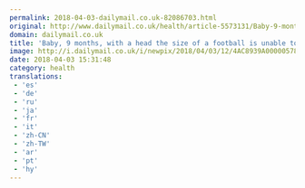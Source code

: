 ```yaml
---
permalink: 2018-04-03-dailymail.co.uk-82086703.html
original: http://www.dailymail.co.uk/health/article-5573131/Baby-9-months-head-size-football-unable-eat-sleep-move.html?ITO=1490&ns_mchannel=rss&ns_campaign=1490
domain: dailymail.co.uk
title: 'Baby, 9 months, with a head the size of a football is unable to eat'
image: http://i.dailymail.co.uk/i/newpix/2018/04/03/12/4AC8939A00000578-0-image-a-26_1522754300145.jpg
date: 2018-04-03 15:31:48
category: health
translations: 
 - 'es'
 - 'de'
 - 'ru'
 - 'ja'
 - 'fr'
 - 'it'
 - 'zh-CN'
 - 'zh-TW'
 - 'ar'
 - 'pt'
 - 'hy'
---
```



